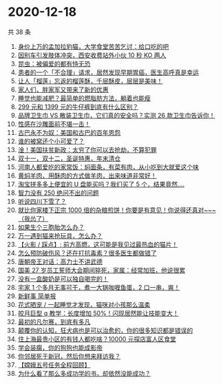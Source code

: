 # 2020-12-18

共 38 条

<!-- BEGIN ZHIHUVIDEO -->
<!-- 最后更新时间 Fri Dec 18 2020 23:08:40 GMT+0800 (CST) -->
1. [身价上万的孟加拉豹猫，大学食堂苦苦乞讨：给口吃的吧](https://www.zhihu.com/zvideo/1323206781120851968)
1. [因别车引发肢体冲突，西安收费站外小伙 10 秒 KO 两人](https://www.zhihu.com/zvideo/1322951157300137984)
1. [昆虫：被偏爱的都有恃无恐](https://www.zhihu.com/zvideo/1323258146765365248)
1. [患者的一个「不合理」请求，居然发现早期胃癌，医生高呼真是幸运](https://www.zhihu.com/zvideo/1323198527111847936)
1. [让人「榴莲」忘返的榴莲酥，千层酥皮，层层是美味！](https://www.zhihu.com/zvideo/1323306216076677120)
1. [家人们，胖家军又带来了新的优惠](https://www.zhihu.com/zvideo/1323209242447118336)
1. [睡觉也能减肥？最简单的燃脂肪方法，躺着也能瘦](https://www.zhihu.com/zvideo/1323330361439371264)
1. [299 元和 1399 元的牛仔裤到底有什么区别？](https://www.zhihu.com/zvideo/1323341239685353472)
1. [品牌卫生巾 VS 散装卫生巾，它们真的安全吗？实测 26 款卫生巾告诉你！](https://www.zhihu.com/zvideo/1323306672476340224)
1. [性感在沙雕面前不堪一击！](https://www.zhihu.com/zvideo/1322911068071714816)
1. [古巴永不为奴：美国和古巴的百年恩怨](https://www.zhihu.com/zvideo/1323316483061878784)
1. [谁的被窝还个小可爱了？](https://www.zhihu.com/zvideo/1322924237867425792)
1. [淦！美国扶贫新政：太穷了你可以去抢劫，不算犯罪](https://www.zhihu.com/zvideo/1323268956925116416)
1. [双十一，双十二，圣诞特惠，年末清仓](https://www.zhihu.com/zvideo/1323209893470060544)
1. [河南人都爱吃的家常饭：焖面条，有菜有肉，从小吃到大就爱这个味](https://www.zhihu.com/zvideo/1322963022961795072)
1. [黄焖羊肉，用酥肉的方式做羊肉，出来味道非常好！](https://www.zhihu.com/zvideo/1322949883544772608)
1. [淘宝拼多多上便宜的 U 盘能买吗？我们买了 5 个，结果竟然....](https://www.zhihu.com/zvideo/1323283296970002432)
1. [智力没有 250 绝问不出的问题](https://www.zhihu.com/zvideo/1322966070265610240)
1. [听说四川下雪了？](https://www.zhihu.com/zvideo/1322909061277519872)
1. [就比你家楼下正宗 1000 倍的杂粮煎饼！你要是有意见！你说得还真对~~~（我怂了）](https://www.zhihu.com/zvideo/1320688969579749376)
1. [如果生个三胞胎怎么办？](https://www.zhihu.com/zvideo/1321861281591410688)
1. [万一遇到猫来抢玩具，怎么办？](https://www.zhihu.com/zvideo/1322994118729678848)
1. [【火影 / 踩点】: 前方高燃，这可能是我见过最热血的猫片！](https://www.zhihu.com/zvideo/1322552617143103488)
1. [怎么预防破伤风？还在打抗毒素？很多医生都做错了](https://www.zhihu.com/zvideo/1322988201317941248)
1. [唐朝帝王对话：高力士不讲武德](https://www.zhihu.com/zvideo/1323212843139469312)
1. [国美 27 岁员工誓师大会期间猝死，家属：经常加班，他说很累](https://www.zhihu.com/zvideo/1322834562058739712)
1. [没有一盒酸奶是可以独自喝完的！](https://www.zhihu.com/zvideo/1322490366063038464)
1. [宅家 1 个多月无事可干，煮一大锅咖喱鱼蛋，2 口一串，爽！](https://www.zhihu.com/zvideo/1322859390131642368)
1. [新鲜事 简单报](https://www.zhihu.com/zvideo/1323208063802277888)
1. [花式晒宠 / 一起睡觉才发现，猫咪对小孩那么温柔](https://www.zhihu.com/zvideo/1322990821566341120)
1. [皎月巨型 q 教学：长度增加 50%！闪现居然能让技能变大！](https://www.zhihu.com/zvideo/1323012025085923328)
1. [最初的凡尔赛，到底有多凡](https://www.zhihu.com/zvideo/1322587678420987904)
1. [颠覆你的认知，狂犬病也是可以治愈的，你的很多知识都是错误的](https://www.zhihu.com/zvideo/1322650297865801728)
1. [住上海最贵小区的有钱人都吃啥？10000 元探店富人区食堂](https://www.zhihu.com/zvideo/1322595180424863744)
1. [学会装瘸，你的狗狗也能成影帝](https://www.zhihu.com/zvideo/1320867872164577280)
1. [你邻居死于新冠，然后你想来拜访我？](https://www.zhihu.com/zvideo/1322613239528878080)
1. [【嫦娥五号任务全程回顾】](https://www.zhihu.com/zvideo/1322796016638959616)
1. [为什么看了那么多成功学的书，却依然没能成功？](https://www.zhihu.com/zvideo/1322614666288504832)
<!-- END ZHIHUVIDEO -->

